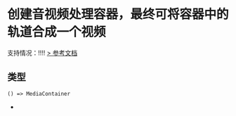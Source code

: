 # 创建音视频处理容器，最终可将容器中的轨道合成一个视频
支持情况：!!!!
[> 参考文档
](https://developers.weixin.qq.com/miniprogram/dev/api/media/video-processing/wx.createMediaContainer.html)
## 类型[​](createMediaContainer.html#类型)
```tsx
() => MediaContainer
```

-
